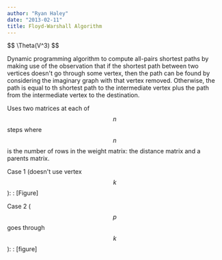 ```yaml
---
author: "Ryan Haley"
date: "2013-02-11"
title: Floyd-Warshall Algorithm
---
```


\$$ \Theta(V^3) \$$

Dynamic programming algorithm to compute all-pairs shortest paths by making use of the observation that if the shortest path between two vertices doesn't go through some vertex, then the path can be found by considering the imaginary graph with that vertex removed. Otherwise, the path is equal to th shortest path to the intermediate vertex plus the path from the intermediate vertex to the destination.

Uses two matrices at each of $$n$$ steps where $$n$$ is the number of rows in the weight matrix: the distance matrix and a parents matrix.

Case 1 (doesn't use vertex $$k$$):
: [Figure]

Case 2 ($$p$$ goes through $$k$$):
: [figure]
